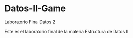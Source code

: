 # Datos-II-Game
Laboratorio Final Datos 2

Este es el laboratorio final de la materia Estructura de Datos II

